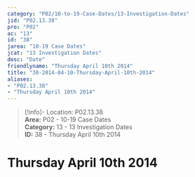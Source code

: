 ```yaml
---  
category: "P02/10-to-19-Case-Dates/13-Investigation-Dates"  
jid: "P02.13.38"  
pro: "P02"  
ac: "13"  
id: "38"  
jarea: "10-19 Case Dates"  
jcat: "13 Investigation Dates"  
desc: "Date"  
friendlyname: "Thursday April 10th 2014"  
title: "38-2014-04-10-Thursday-April-10th-2014"  
aliases:   
- "P02.13.38"  
- "Thursday April 10th 2014"  
---  
```

>[!info]- Location: P02.13.38  
>**Area:** P02 - 10-19 Case Dates  
>**Category:** 13 - 13 Investigation Dates  
>**ID:** 38 - Thursday April 10th 2014  
  
# Thursday April 10th 2014  
